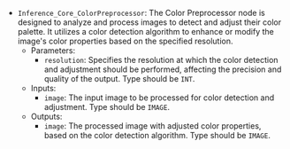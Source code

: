 - `Inference_Core_ColorPreprocessor`: The Color Preprocessor node is designed to analyze and process images to detect and adjust their color palette. It utilizes a color detection algorithm to enhance or modify the image's color properties based on the specified resolution.
    - Parameters:
        - `resolution`: Specifies the resolution at which the color detection and adjustment should be performed, affecting the precision and quality of the output. Type should be `INT`.
    - Inputs:
        - `image`: The input image to be processed for color detection and adjustment. Type should be `IMAGE`.
    - Outputs:
        - `image`: The processed image with adjusted color properties, based on the color detection algorithm. Type should be `IMAGE`.
